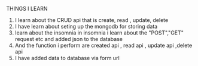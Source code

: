 THINGS I LEARN 


1) I learn about the CRUD api that is create, read , update, delete
2) I have learn about seting up the mongodb for storing data
3) learn about the insomnia in insomnia i learn about the "POST","GET" request etc and added json to the database
4) And the function i perform are created api , read api , update api ,delete api
5) I have added data to database via form url
